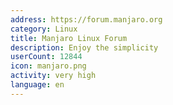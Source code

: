 ```yaml
---
address: https://forum.manjaro.org
category: Linux
title: Manjaro Linux Forum
description: Enjoy the simplicity
userCount: 12844
icon: manjaro.png
activity: very high
language: en
---
```


